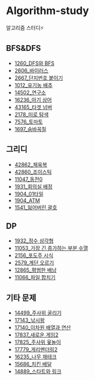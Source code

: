 # Algorithm-study
알고리즘 스터디⚡

BFS&DFS
-------
+ [1260_DFS와 BFS](https://github.com/leeinae/Algorithm-study/blob/master/src/BOJ_1260.java)
+ [2606_바이러스](https://github.com/leeinae/Algorithm-study/blob/master/src/BOJ_2606.java)
+ [2667_단지번호 붙이기](https://github.com/leeinae/Algorithm-study/blob/master/src/BOJ_2667.java)
+ [1012_유기농 배추](https://github.com/leeinae/Algorithm-study/blob/master/src/BOJ_1012.java)
+ [14502_연구소](https://github.com/leeinae/Algorithm-study/blob/master/src/BOJ_14502.java)
+ [16236_아기 상어](https://github.com/leeinae/Algorithm-study/blob/master/src/BOJ_16236.java)
+ [43165_타겟 넘버](https://github.com/leeinae/Algorithm-study/blob/master/src/Pro_43165.java)
+ [2178_미로 탐색](https://github.com/leeinae/Algorithm-study/blob/master/src/BOJ_2178.java)
+ [7576_토마토](https://github.com/leeinae/Algorithm-study/blob/master/src/BOJ_7576.java)
+ [1697_숨바꼭질](https://github.com/leeinae/Algorithm-study/blob/master/src/BOJ_1697.java)

그리디
--------
+ [42862_체육복](https://github.com/leeinae/Algorithm-study/blob/master/src/Pro_42862.java)
+ [42860_조이스틱](https://github.com/leeinae/Algorithm-study/blob/master/src/Pro_42860.java)
+ [11047_동전0](https://github.com/leeinae/Algorithm-study/blob/master/src/BOJ_11047.java)
+ [1931_회의실 배정](https://github.com/leeinae/Algorithm-study/blob/master/src/BOJ_1931.java)
+ [1904_01타일](https://github.com/leeinae/Algorithm-study/blob/master/src/BOJ_1904.java)
+ [1904_ATM](https://github.com/leeinae/Algorithm-study/blob/master/src/BOJ_11399.java)
+ [1541_잃어버린 괄호](https://github.com/leeinae/Algorithm-study/blob/master/src/BOJ_1541.java)

DP
-----------
+ [1932_정수 삼각형](https://github.com/leeinae/Algorithm-study/blob/master/src/BOJ_1932.java)
+ [11053_가장 긴 증가하는 부분 수열](https://github.com/leeinae/Algorithm-study/blob/master/src/BOJ_11053.java)
+ [2156_포도주 시식](https://github.com/leeinae/Algorithm-study/blob/master/src/BOJ_2156.java)
+ [2579_계단 오르기](https://github.com/leeinae/Algorithm-study/blob/master/src/BOJ_2579.java)
+ [12865_평범한 배낭](https://github.com/leeinae/Algorithm-study/blob/master/src/BOJ_12865.java)
+ [11066_파일 합치기](https://github.com/leeinae/Algorithm-study/blob/master/src/BOJ_11066.java)


기타 문제
----------
+ [14499_주사위 굴리기](https://github.com/leeinae/Algorithm-study/blob/master/src/BOJ_14499.java) 
+ [17143_낚시왕](https://github.com/leeinae/Algorithm-study/blob/master/src/BOJ_17143.java)
+ [17140_이차원 배열과 연산](https://github.com/leeinae/Algorithm-study/blob/master/src/BOJ_171430.java)
+ [17837_새로운 게임2](https://github.com/leeinae/Algorithm-study/blob/master/src/BOJ_17837.java)
+ [17825_주사위 윷놀이](https://github.com/leeinae/Algorithm-study/blob/master/src/BOJ_17825.java)
+ [17779_게리멘더링2](https://github.com/leeinae/Algorithm-study/blob/master/src/BOJ_17779.java)
+ [16235_나무 재테크](https://github.com/leeinae/Algorithm-study/blob/master/src/BOJ_16235.java)
+ [15686_치킨 배달](https://github.com/leeinae/Algorithm-study/blob/master/src/BOJ_15686.java)
+ [14889_스타트와 링크](https://github.com/leeinae/Algorithm-study/blob/master/src/BOJ_14889.java)

